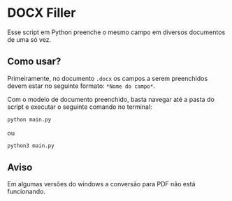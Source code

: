 # DOCX Filler
Esse script em Python preenche o mesmo campo em diversos documentos de uma só vez.
## Como usar?
Primeiramente, no documento `.docx` os campos a serem preenchidos devem estar no seguinte formato: `*Nome do campo*`.

Com o modelo de documento preenchido, basta navegar até a pasta do script e executar o seguinte comando no terminal:
```bash
python main.py
```
ou
```bash
python3 main.py
```
## Aviso
Em algumas versões do windows a conversão para PDF não está funcionando.
